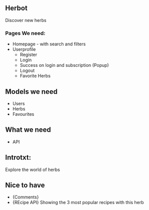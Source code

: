 ## Herbot
Discover new herbs

### Pages We need:
* Homepage - with search and filters
* Userprofile
  * Register
  * Login
  * Success on login and subscription (Popup)
  * Logout
  * Favorite Herbs


## Models we need
* Users
* Herbs
* Favourites


## What we need
* API


## Introtxt:
Explore the world of herbs


## Nice to have
* {Comments}
* {REcipe API} Showing the 3 most popular recipes with this herb
